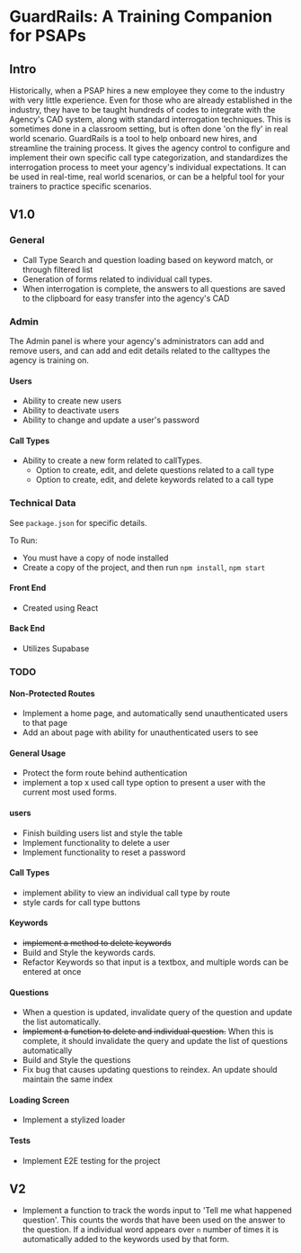 # GuardRails: A Training Companion for PSAPs

## Intro

Historically, when a PSAP hires a new employee they come to the industry with very little experience. Even for those who are already established in the industry, they have to be taught hundreds of codes to integrate with the Agency's CAD system, along with standard interrogation techniques. This is sometimes done in a classroom setting, but is often done 'on the fly' in real world scenario. GuardRails is a tool to help onboard new hires, and streamline the training process. It gives the agency control to configure and implement their own specific call type categorization, and standardizes the interrogation process to meet your agency's individual expectations. It can be used in real-time, real world scenarios, or can be a helpful tool for your trainers to practice specific scenarios.

## V1.0

### General

- Call Type Search and question loading based on keyword match, or through filtered list
- Generation of forms related to individual call types.
- When interrogation is complete, the answers to all questions are saved to the clipboard for easy transfer into the agency's CAD

### Admin

The Admin panel is where your agency's administrators can add and remove users, and can add and edit details related to the calltypes the agency is training on.

#### Users

- Ability to create new users
- Ability to deactivate users
- Ability to change and update a user's password

#### Call Types

- Ability to create a new form related to callTypes.
  - Option to create, edit, and delete questions related to a call type
  - Option to create, edit, and delete keywords related to a call type

### Technical Data

See `package.json` for specific details.

To Run:

- You must have a copy of node installed
- Create a copy of the project, and then run `npm install`, `npm start`

#### Front End

- Created using React

#### Back End

- Utilizes Supabase

### TODO

#### Non-Protected Routes

- Implement a home page, and automatically send unauthenticated users to that page
- Add an about page with ability for unauthenticated users to see

#### General Usage

- Protect the form route behind authentication
- implement a top x used call type option to present a user with the current most used forms.

#### users

- Finish building users list and style the table
- Implement functionality to delete a user
- Implement functionality to reset a password

#### Call Types

- implement ability to view an individual call type by route
- style cards for call type buttons

#### Keywords

- ~~implement a method to delete keywords~~
- Build and Style the keywords cards.
- Refactor Keywords so that input is a textbox, and multiple words can be entered at once

#### Questions

- When a question is updated, invalidate query of the question and update the list automatically.
- ~~Implement a function to delete and individual question.~~ When this is complete, it should invalidate the query and update the list of questions automatically
- Build and Style the questions
- Fix bug that causes updating questions to reindex. An update should maintain the same index

#### Loading Screen

- Implement a stylized loader

#### Tests

- Implement E2E testing for the project

## V2

- Implement a function to track the words input to 'Tell me what happened question'. This counts the words that have been used on the answer to the question. If a individual word appears over `n` number of times it is automatically added to the keywords used by that form.
